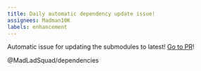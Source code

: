 ```yaml
---
title: Daily automatic dependency update issue!
assignees: Madman10K
labels: enhancement
---
```

Automatic issue for updating the submodules to latest! [Go to PR](https://github.com/MadLadSquad/pkggen-website/compare/master...auto)!

@MadLadSquad/dependencies 

